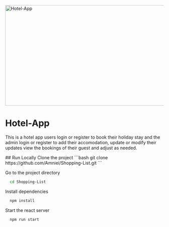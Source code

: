 <img src="https://socialify.git.ci/Nokwanda2000/Hotel-App/image?language=1&owner=1&name=1&stargazers=1&theme=Light" alt="Hotel-App" width="640" height="320" />
<h1> Hotel-App  </h1>
<p>This is a hotel app users login or register to book their holiday stay and the admin login or register to add their accomodation, update or modify their updates view the bookings of their guest and adjust as needed.</p>
## Run Locally
Clone the project
```bash
  git clone https://github.com/Amniei/Shopping-List.git
```

Go to the project directory
```bash
  cd Shopping-List
```

Install dependencies
```bash
  npm install
```

Start the react server
```bash
  npm run start
